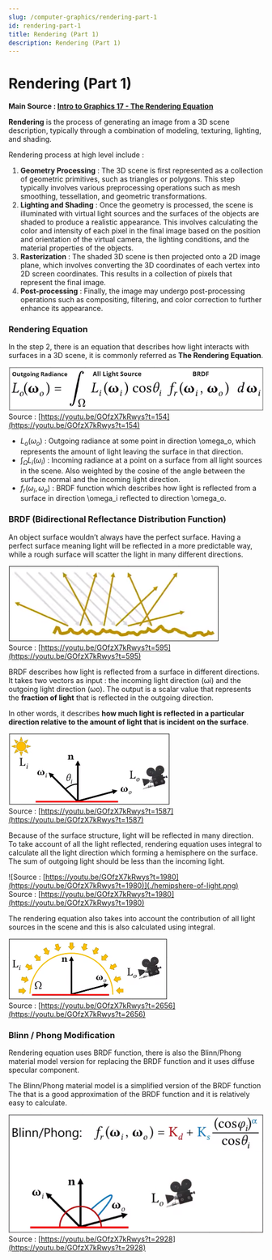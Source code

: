 ```yaml
---
slug: /computer-graphics/rendering-part-1
id: rendering-part-1
title: Rendering (Part 1)
description: Rendering (Part 1)
---
```


# Rendering (Part 1)

**Main Source : [Intro to Graphics 17 - The Rendering Equation](https://youtu.be/GOfzX7kRwys)**

**Rendering** is the process of generating an image from a 3D scene description, typically through a combination of modeling, texturing, lighting, and shading.

Rendering process at high level include :

1. **Geometry Processing** : The 3D scene is first represented as a collection of geometric primitives, such as triangles or polygons. This step typically involves various preprocessing operations such as mesh smoothing, tessellation, and geometric transformations.
2. **Lighting and Shading** : Once the geometry is processed, the scene is illuminated with virtual light sources and the surfaces of the objects are shaded to produce a realistic
   appearance. This involves calculating the color and intensity of each pixel in the final image based on the position and orientation of the virtual camera, the lighting conditions, and the material properties of the objects.
3. **Rasterization** : The shaded 3D scene is then projected onto a 2D image plane, which involves converting the 3D coordinates of each vertex into 2D screen coordinates. This results in a collection of pixels that represent the final image.
4. **Post-processing** : Finally, the image may undergo post-processing operations such as compositing, filtering, and color correction to further enhance its appearance.

### Rendering Equation

In the step 2, there is an equation that describes how light interacts with surfaces in a 3D scene, it is commonly referred as **The Rendering Equation**.

![The rendering equation](./rendering-equation.png)  
Source : [https://youtu.be/GOfzX7kRwys?t=154](https://youtu.be/GOfzX7kRwys?t=154)

- $L_o(\omega_o)$ : Outgoing radiance at some point in direction \omega_o, which represents the amount of light leaving the surface in that direction.
- $\int_{\Omega} L_i(\omega_i)$ : Incoming radiance at a point on a surface from all light sources in the scene. Also weighted by the cosine of the angle between the surface normal and the incoming light direction.
- $f_r(\omega_i, \omega_o)$ : BRDF function which describes how light is reflected from a surface in direction \omega_i reflected to direction \omega_o.

### BRDF (Bidirectional Reflectance Distribution Function)

An object surface wouldn’t always have the perfect surface. Having a perfect surface meaning light will be reflected in a more predictable way, while a rough surface will scatter the light in many different directions.

![A rough surface reflecting light everywhere](./rough-surface.png)  
Source : [https://youtu.be/GOfzX7kRwys?t=595](https://youtu.be/GOfzX7kRwys?t=595)

BRDF describes how light is reflected from a surface in different directions. It takes two vectors as input : the incoming light direction (ωi) and the outgoing light direction (ωo).
The output is a scalar value that represents the **fraction of light** that is reflected in the outgoing direction.

In other words, it describes **how much light is reflected in a particular direction relative to the amount of light that is incident on the surface**.

![Light from source is reflected from plane to camera](./brdf.png)  
Source : [https://youtu.be/GOfzX7kRwys?t=1587](https://youtu.be/GOfzX7kRwys?t=1587)

Because of the surface structure, light will be reflected in many direction. To take account of all the light reflected, rendering equation uses integral to calculate all the light direction which forming a hemisphere on the surface. The sum of outgoing light should be less than the incoming light.

![Source : [https://youtu.be/GOfzX7kRwys?t=1980](https://youtu.be/GOfzX7kRwys?t=1980)](./hemipshere-of-light.png)  
Source : [https://youtu.be/GOfzX7kRwys?t=1980](https://youtu.be/GOfzX7kRwys?t=1980)

The rendering equation also takes into account the contribution of all light sources in the scene and this is also calculated using integral.

![Light reflected to many direction with one direction being the most](./all-light-source.png)  
Source : [https://youtu.be/GOfzX7kRwys?t=2656](https://youtu.be/GOfzX7kRwys?t=2656)

### Blinn / Phong Modification

Rendering equation uses BRDF function, there is also the Blinn/Phong material model version for replacing the BRDF function and it uses diffuse specular component.

The Blinn/Phong material model is a simplified version of the BRDF function The that is a good approximation of the BRDF function and it is relatively easy to calculate.

![Many directions of light source is reflected from plane to camera](./blinn-phong.png)  
Source : [https://youtu.be/GOfzX7kRwys?t=2928](https://youtu.be/GOfzX7kRwys?t=2928)
